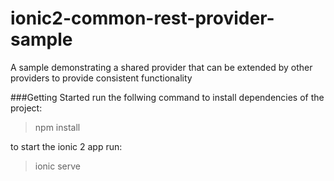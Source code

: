# ionic2-common-rest-provider-sample
A sample demonstrating a shared provider that can be extended by other providers to provide consistent functionality

###Getting Started
run the follwing command to install dependencies of the project:
>npm install

to start the ionic 2 app run:
>ionic serve
